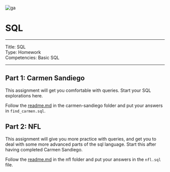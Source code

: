 ![ga](http://mobbook.generalassemb.ly/ga_cog.png)

# SQL

---
Title: SQL<br>
Type: Homework<br>
Competencies: Basic SQL<br>

---

## Part 1: Carmen Sandiego

This assignment will get you comfortable with queries. Start your SQL
explorations here.

Follow the [readme.md](carmen-sandiego/readme.md) in the carmen-sandiego folder and put your answers in `find_carmen.sql`.


## Part 2: NFL

This assignment will give you more practice with queries, and get
you to deal with some more advanced parts of the sql language. Start this after having completed Carmen Sandiego.

Follow the [readme.md](nfl/readme.md) in the nfl folder and put your answers in the `nfl.sql` file.


